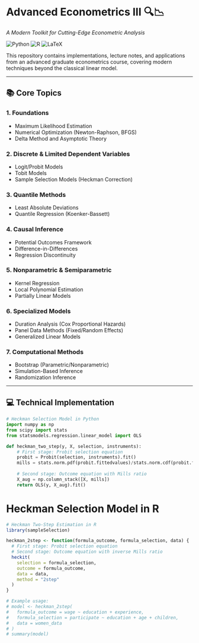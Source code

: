 # Advanced Econometrics III 🔍📉

*A Modern Toolkit for Cutting-Edge Econometric Analysis*

![Python](https://img.shields.io/badge/Python-3.10%2B-blue?logo=python)
![R](https://img.shields.io/badge/R-4.3%2B-276DC3?logo=r)
![LaTeX](https://img.shields.io/badge/LaTeX-Typesetting-008080?logo=latex)

This repository contains implementations, lecture notes, and applications from an advanced graduate econometrics course, covering modern techniques beyond the classical linear model.

---

## 📚 Core Topics

### 1. **Foundations**
- Maximum Likelihood Estimation
- Numerical Optimization (Newton-Raphson, BFGS)
- Delta Method and Asymptotic Theory

### 2. **Discrete & Limited Dependent Variables**
- Logit/Probit Models
- Tobit Models
- Sample Selection Models (Heckman Correction)

### 3. **Quantile Methods**
- Least Absolute Deviations
- Quantile Regression (Koenker-Bassett)

### 4. **Causal Inference**
- Potential Outcomes Framework
- Difference-in-Differences
- Regression Discontinuity

### 5. **Nonparametric & Semiparametric**
- Kernel Regression
- Local Polynomial Estimation
- Partially Linear Models

### 6. **Specialized Models**
- Duration Analysis (Cox Proportional Hazards)
- Panel Data Methods (Fixed/Random Effects)
- Generalized Linear Models

### 7. **Computational Methods**
- Bootstrap (Parametric/Nonparametric)
- Simulation-Based Inference
- Randomization Inference

---

## 💻 Technical Implementation

```python
# Heckman Selection Model in Python
import numpy as np
from scipy import stats
from statsmodels.regression.linear_model import OLS

def heckman_two_step(y, X, selection, instruments):
    # First stage: Probit selection equation
    probit = Probit(selection, instruments).fit()
    mills = stats.norm.pdf(probit.fittedvalues)/stats.norm.cdf(probit.fittedvalues)
    
    # Second stage: Outcome equation with Mills ratio
    X_aug = np.column_stack([X, mills])
    return OLS(y, X_aug).fit()
```
# Heckman Selection Model in R

```r
# Heckman Two-Step Estimation in R
library(sampleSelection)

heckman_2step <- function(formula_outcome, formula_selection, data) {
  # First stage: Probit selection equation
  # Second stage: Outcome equation with inverse Mills ratio
  heckit(
    selection = formula_selection,
    outcome = formula_outcome,
    data = data,
    method = "2step"
  )
}

# Example usage:
# model <- heckman_2step(
#   formula_outcome = wage ~ education + experience,
#   formula_selection = participate ~ education + age + children,
#   data = women_data
# )
# summary(model)
```
